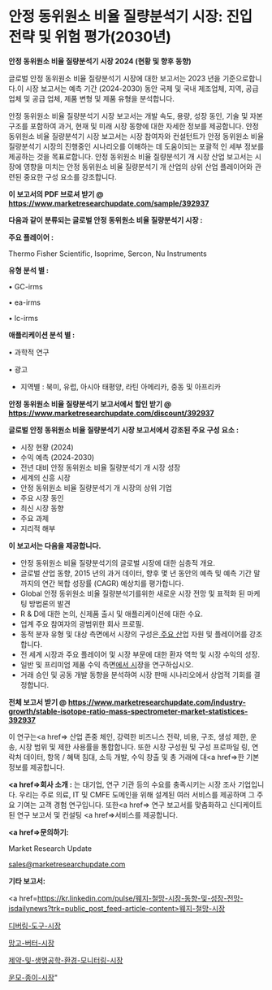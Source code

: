 # 안정 동위원소 비율 질량분석기 시장: 진입 전략 및 위험 평가(2030년)

<strong>안정 동위원소 비율 질량분석기 시장 2024 (현황 및 향후 동향)</strong>

글로벌 안정 동위원소 비율 질량분석기 시장에 대한 보고서는 2023 년을 기준으로합니다.이 시장 보고서는 예측 기간 (2024-2030) 동안 국제 및 국내 제조업체, 지역, 공급 업체 및 공급 업체, 제품 변형 및 제품 유형을 분석합니다.

안정 동위원소 비율 질량분석기 시장 보고서는 개발 속도, 용량, 성장 동인, 기술 및 자본 구조를 포함하여 과거, 현재 및 미래 시장 동향에 대한 자세한 정보를 제공합니다. 안정 동위원소 비율 질량분석기 시장 보고서는 시장 참여자와 컨설턴트가 안정 동위원소 비율 질량분석기 시장의 진행중인 시나리오를 이해하는 데 도움이되는 포괄적 인 세부 정보를 제공하는 것을 목표로합니다. 안정 동위원소 비율 질량분석기 개 시장 산업 보고서는 시장에 영향을 미치는 안정 동위원소 비율 질량분석기 개 산업의 상위 산업 플레이어와 관련된 중요한 구성 요소를 강조합니다.



<strong>이 보고서의 PDF 브로셔 받기 @ <a href=https://www.marketresearchupdate.com/sample/392937>https://www.marketresearchupdate.com/sample/392937</a></strong>



<strong>다음과 같이 분류되는 글로벌 안정 동위원소 비율 질량분석기 시장 :</strong>



<strong>주요 플레이어 :</strong>

Thermo Fisher Scientific, Isoprime, Sercon, Nu Instruments



<strong>유형 분석 별 :</strong>

• GC-irms

• ea-irms

• lc-irms



<strong>애플리케이션 분석 별 :</strong>

• 과학적 연구

• 광고

<ul>
  <li>지역별 : 북미, 유럽, 아시아 태평양, 라틴 아메리카, 중동 및 아프리카</li>
</ul>


<strong>안정 동위원소 비율 질량분석기 보고서에서 할인 받기 @ <a href=https://www.marketresearchupdate.com/discount/392937>https://www.marketresearchupdate.com/discount/392937</a></strong>



<strong>글로벌 안정 동위원소 비율 질량분석기 시장 보고서에서 강조된 주요 구성 요소 :</strong>
<ul>
  <li>시장 현황 (2024)</li>
  <li>수익 예측 (2024-2030)</li>
  <li>전년 대비 안정 동위원소 비율 질량분석기 개 시장 성장</li>
  <li>세계의 신흥 시장</li>
  <li>안정 동위원소 비율 질량분석기 개 시장의 상위 기업</li>
  <li>주요 시장 동인</li>
  <li>최신 시장 동향</li>
  <li>주요 과제</li>
  <li>지리적 해부</li>
</ul>


<strong>이 보고서는 다음을 제공합니다.</strong>
<ul>
  <li>안정 동위원소 비율 질량분석기의 글로벌 시장에 대한 심층적 개요.</li>
  <li>글로벌 산업 동향, 2015 년의 과거 데이터, 향후 몇 년 동안의 예측 및 예측 기간 말까지의 연간 복합 성장률 (CAGR) 예상치를 평가합니다.</li>
  <li>Global 안정 동위원소 비율 질량분석기를위한 새로운 시장 전망 및 표적화 된 마케팅 방법론의 발견</li>
  <li>R &amp; D에 대한 논의, 신제품 출시 및 애플리케이션에 대한 수요.</li>
  <li>업계 주요 참여자의 광범위한 회사 프로필.</li>
  <li>동적 분자 유형 및 대상 측면에서 시장의 구성은<a href=> 주요 산</a>업 자원 및 플레이어를 강조합니다.</li>
  <li>전 세계 시장과 주요 플레이어 및 시장 부문에 대한 환자 역학 및 시장 수익의 성장.</li>
  <li>일반 및 프리미엄 제품 수익 측면<a href=>에서 시</a>장을 연구하십시오.</li>
  <li>거래 승인 및 공동 개발 동향을 분석하여 시장 판매 시나리오에서 상업적 기회를 결정합니다.</li>
</ul>



<strong>전체 보고서 받기 @ <a href=https://www.marketresearchupdate.com/industry-growth/stable-isotope-ratio-mass-spectrometer-market-statistices-392937>https://www.marketresearchupdate.com/industry-growth/stable-isotope-ratio-mass-spectrometer-market-statistices-392937</a></strong>

이 연구는<a href=> 산업 존중</a> 체인, 강력한 비즈니스 전략, 비용, 구조, 생성 제한, 운송, 시장 범위 및 제한 사용률을 통합합니다. 또한 시장 구성원 및 구성 프로파일 링, 연락처 데이터, 항목 / 혜택 침대, 소득 개발, 수익 창출 및 총 거래에 대<a href=>한 기본 </a>정보를 제공합니다.



<strong><a href=>회사 소</a>개 :</strong>
는 대기업, 연구 기관 등의 수요를 충족시키는 시장 조사 기업입니다. 우리는 주로 의료, IT 및 CMFE 도메인을 위해 설계된 여러 서비스를 제공하며 그 주요 기여는 고객 경험 연구입니다. 또한<a href=> 연구 보</a>고서를 맞춤화하고 신디케이트 된 연구 보고서 및 컨설팅 <a href=>서비스</a>를 제공합니다.



<strong><a href=>문의하기:</a></strong>

Market Research Update

sales@marketresearchupdate.com



<strong>기타 보고서:</strong>

<a href=https://kr.linkedin.com/pulse/웨지-철망-시장-동향-및-성장-전망-isdailynews?trk=public_post_feed-article-content>웨지-철망-시장</a>

<a href=https://www.linkedin.com/pulse/디버링-도구-시장-규모-및-성장-2023-consumer-connection-chronicles-24-/>디버링-도구-시장</a>

<a href=https://www.linkedin.com/pulse/망고-버터-시장-규모-및-성장-2023-consumer-connection-compendium-ana-jlj9f/>망고-버터-시장</a>

<a href=https://www.linkedin.com/pulse/제약-및-생명공학-환경-모니터링-시장-세분화-연구-목표-고객2029년-p6iqf/>제약-및-생명공학-환경-모니터링-시장</a>

<a href=https://www.linkedin.com/pulse/운모-종이-시장-진입-전략-및-위험-평가2030년-survey-savvy-insights-360-analysis-la6xc/>운모-종이-시장</a>"
